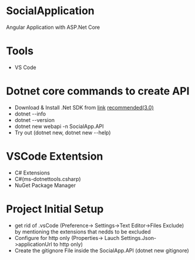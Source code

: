 # SocialApplication
Angular Application with ASP.Net Core
# Tools
* VS Code 
# Dotnet core commands to create API
* Download & Install .Net SDK  from [link](https://dotnet.microsoft.com/download) [recommended(3.0)](https://dotnet.microsoft.com/download/dotnet-core/3.0)
* dotnet --info
* dotnet --version
* dotnet new webapi -n SocialApp.API
* Try out (dotnet new, dotnet new --help) 
# VSCode Extentsion
* C# Extensions
* C#(ms-dotnettools.csharp)
* NuGet Package Manager
# Project Initial Setup
* get rid of .vsCode (Preference-> Settings->Text Editor->Files Exclude) by mentioning the extensions that nedds to be excluded
* Configure for http only (Properties-> Lauch Settings.Json->applicationUrl to http only)
* Create the gitignore File inside the SocialApp.API (dotnet new  gitignore)
